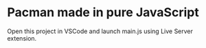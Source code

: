 # Pacman made in pure JavaScript
Open this project in VSCode and launch main.js using Live Server extension.
